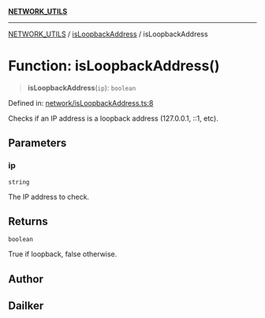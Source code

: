 [**NETWORK_UTILS**](../../README.md)

***

[NETWORK_UTILS](../../README.md) / [isLoopbackAddress](../README.md) / isLoopbackAddress

# Function: isLoopbackAddress()

> **isLoopbackAddress**(`ip`): `boolean`

Defined in: [network/isLoopbackAddress.ts:8](https://github.com/dailker/everyutil/blob/7c30ec40bbb398255a9be572db0a537e8bcb9c11/src/network/isLoopbackAddress.ts#L8)

Checks if an IP address is a loopback address (127.0.0.1, ::1, etc).

## Parameters

### ip

`string`

The IP address to check.

## Returns

`boolean`

True if loopback, false otherwise.

## Author

## Dailker
